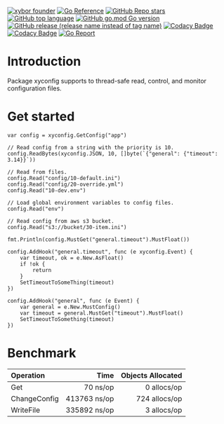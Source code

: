 [![xybor founder](https://img.shields.io/badge/xybor-huykingsofm-red)](https://github.com/huykingsofm)
[![Go Reference](https://pkg.go.dev/badge/github.com/xybor-x/xyconfig.svg)](https://pkg.go.dev/github.com/xybor-x/xyconfig)
[![GitHub Repo stars](https://img.shields.io/github/stars/xybor-x/xyconfig?color=yellow)](https://github.com/xybor-x/xyconfig)
[![GitHub top language](https://img.shields.io/github/languages/top/xybor-x/xyconfig?color=lightblue)](https://go.dev/)
[![GitHub go.mod Go version](https://img.shields.io/github/go-mod/go-version/xybor-x/xyconfig)](https://go.dev/blog/go1.18)
[![GitHub release (release name instead of tag name)](https://img.shields.io/github/v/release/xybor-x/xyconfig?include_prereleases)](https://github.com/xybor-x/xyconfig/releases/latest)
[![Codacy Badge](https://app.codacy.com/project/badge/Grade/b50c3a932d5c4b1484901234e411e4a5)](https://www.codacy.com/gh/xybor-x/xyconfig/dashboard?utm_source=github.com&utm_medium=referral&utm_content=xybor-x/xyconfig&utm_campaign=Badge_Grade)
[![Codacy Badge](https://app.codacy.com/project/badge/Coverage/b50c3a932d5c4b1484901234e411e4a5)](https://www.codacy.com/gh/xybor-x/xyconfig/dashboard?utm_source=github.com&utm_medium=referral&utm_content=xybor-x/xyconfig&utm_campaign=Badge_Grade)
[![Go Report](https://goreportcard.com/badge/github.com/xybor-x/xyconfig)](https://goreportcard.com/report/github.com/xybor-x/xyconfig)

# Introduction

Package xyconfig supports to thread-safe read, control, and monitor
configuration files.

# Get started

```golang
var config = xyconfig.GetConfig("app")

// Read config from a string with the priority is 10.
config.ReadBytes(xyconfig.JSON, 10, []byte(`{"general": {"timeout": 3.14}}`))

// Read from files.
config.Read("config/10-default.ini")
config.Read("config/20-override.yml")
config.Read("10-dev.env")

// Load global environment variables to config files.
config.Read("env")

// Read config from aws s3 bucket.
config.Read("s3://bucket/30-item.ini")

fmt.Println(config.MustGet("general.timeout").MustFloat())

config.AddHook("general.timeout", func (e xyconfig.Event) {
    var timeout, ok = e.New.AsFloat()
    if !ok {
        return
    }
    SetTimeoutToSomeThing(timeout)
})

config.AddHook("general", func (e Event) {
    var general = e.New.MustConfig()
    var timeout = general.MustGet("timeout").MustFloat()
    SetTimeoutToSomething(timeout)
})
```

# Benchmark

| Operation           |         Time | Objects Allocated |
| :------------------ | -----------: | ----------------: |
| Get                 |     70 ns/op |       0 allocs/op |
| ChangeConfig        | 413763 ns/op |     724 allocs/op |
| WriteFile           | 335892 ns/op |       3 allocs/op |
